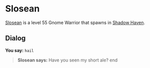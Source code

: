 # Slosean



[Slosean](/npc/150125) is a level 55 Gnome Warrior that spawns in [Shadow Haven](/zone/150).



## Dialog

**You say:** `hail`



>**Slosean says:** Have you seen my short ale?
end
